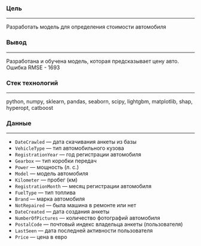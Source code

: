 ### Цель 

---

Разработать модель для определения стоимости автомобиля

### Вывод

---

Разработана и обучена модель, которая предсказывает цену авто. Ошибка RMSE - 1693

### Стек технологий

---

python, numpy, sklearn, pandas, seaborn, scipy, lightgbm, matplotlib, shap, hyperopt, catboost


### Данные 

---

- `DateCrawled` — дата скачивания анкеты из базы
- `VehicleType` — тип автомобильного кузова
- `RegistrationYear` — год регистрации автомобиля
- `Gearbox` — тип коробки передач
- `Power` — мощность (л. с.)
- `Model` — модель автомобиля
- `Kilometer` — пробег (км)
- `RegistrationMonth` — месяц регистрации автомобиля
- `FuelType` — тип топлива
- `Brand` — марка автомобиля
- `NotRepaired` — была машина в ремонте или нет
- `DateCreated` — дата создания анкеты
- `NumberOfPictures` — количество фотографий автомобиля
- `PostalCode` — почтовый индекс владельца анкеты (пользователя)
- `LastSeen` — дата последней активности пользователя
- `Price` — цена в евро

